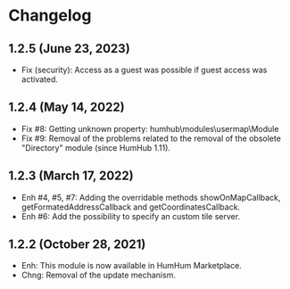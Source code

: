 Changelog
=========

1.2.5 (June 23, 2023)
----------------------
- Fix (security): Access as a guest was possible if guest access was activated.

1.2.4 (May 14, 2022)
----------------------
- Fix #8: Getting unknown property: humhub\modules\usermap\Module
- Fix #9: Removal of the problems related to the removal of the obsolete "Directory" module (since HumHub 1.11).

1.2.3 (March 17, 2022)
----------------------
- Enh #4, #5, #7: Adding the overridable methods showOnMapCallback, getFormatedAddressCallback and getCoordinatesCallback.
- Enh #6: Add the possibility to specify an custom tile server.

1.2.2 (October 28, 2021)
------------------------
- Enh: This module is now available in HumHum Marketplace.
- Chng: Removal of the update mechanism.
